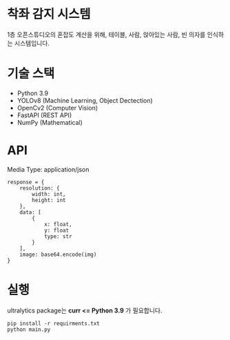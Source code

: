 # 착좌 감지 시스템
1층 오픈스튜디오의 혼잡도 계산을 위해, 테이블, 사람, 앉아있는 사람, 빈 의자를 인식하는 시스템입니다.

# 기술 스택
 - Python 3.9
 - YOLOv8 (Machine Learning, Object Dectection)
 - OpenCv2 (Computer Vision)
 - FastAPI (REST API)
 - NumPy (Mathematical)

# API
Media Type: application/json

```python3
response = {
	resolution: {
		width: int,
		height: int
	},
	data: [
		{
			x: float,
			y: float
			type: str
		}
	],
	image: base64.encode(img)
}	
```

# 실행
ultralytics package는 **curr <= Python 3.9** 가 필요합니다.

```shell
pip install -r requirments.txt
python main.py
```
